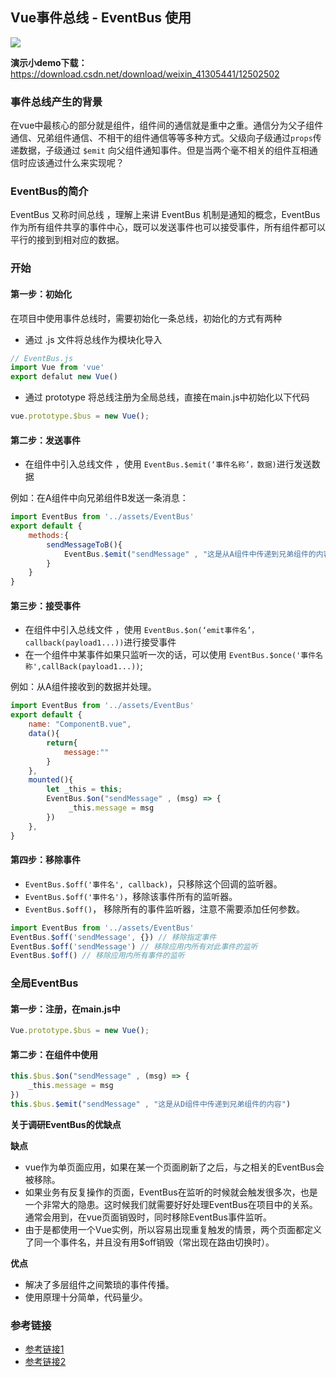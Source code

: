 ## Vue事件总线 - EventBus 使用

![](http://10.10.2.24:8181/uploads/202006/share/attach_1615c824f2d8bd5e.png)

**演示小demo下载：**
https://download.csdn.net/download/weixin_41305441/12502502

### 事件总线产生的背景

在vue中最核心的部分就是组件，组件间的通信就是重中之重。通信分为父子组件通信、兄弟组件通信、不相干的组件通信等等多种方式。父级向子级通过`props`传递数据，子级通过 `$emit` 向父组件通知事件。但是当两个毫不相关的组件互相通信时应该通过什么来实现呢？

### EventBus的简介

EventBus 又称时间总线 ，理解上来讲 EventBus 机制是通知的概念，EventBus作为所有组件共享的事件中心，既可以发送事件也可以接受事件，所有组件都可以平行的接到到相对应的数据。

### 开始

#### 第一步：初始化

在项目中使用事件总线时，需要初始化一条总线，初始化的方式有两种

- 通过 .js 文件将总线作为模块化导入

```js
// EventBus.js
import Vue from 'vue'
export defalut new Vue()
```

- 通过 prototype 将总线注册为全局总线，直接在main.js中初始化以下代码

```js
vue.prototype.$bus = new Vue();
```

#### 第二步：发送事件

- 在组件中引入总线文件 ，使用 `EventBus.$emit(‘事件名称’，数据)`进行发送数据

例如：在A组件中向兄弟组件B发送一条消息：

```js
import EventBus from '../assets/EventBus'
export default {
    methods:{
        sendMessageToB(){
            EventBus.$emit("sendMessage" , "这是从A组件中传递到兄弟组件的内容")
        }
    }
}
```

#### 第三步：接受事件

- 在组件中引入总线文件 ，使用 `EventBus.$on(‘emit事件名’，callback(payload1...))`进行接受事件
- 在一个组件中某事件如果只监听一次的话，可以使用 `EventBus.$once('事件名称',callBack(payload1...))`;

例如：从A组件接收到的数据并处理。

```js
import EventBus from '../assets/EventBus'
export default {
    name: "ComponentB.vue",
    data(){
        return{
            message:""
        }
    },
    mounted(){
        let _this = this;
        EventBus.$on("sendMessage" , (msg) => {
             _this.message = msg
        })
    },
}
```

#### 第四步：移除事件

- `EventBus.$off('事件名', callback)`，只移除这个回调的监听器。
- `EventBus.$off('事件名')`，移除该事件所有的监听器。
- `EventBus.$off()`， 移除所有的事件监听器，注意不需要添加任何参数。

```js
import EventBus from '../assets/EventBus'
EventBus.$off('sendMessage', {}) // 移除指定事件
EventBus.$off('sendMessage') // 移除应用内所有对此事件的监听
EventBus.$off() // 移除应用内所有事件的监听
```

### 全局EventBus

#### 第一步：注册，在main.js中

```js
Vue.prototype.$bus = new Vue();
```

#### 第二步：在组件中使用

```js
this.$bus.$on("sendMessage" , (msg) => {
    _this.message = msg
})
this.$bus.$emit("sendMessage" , "这是从D组件中传递到兄弟组件的内容")
```

**关于调研EventBus的优缺点**

**缺点**

- vue作为单页面应用，如果在某一个页面刷新了之后，与之相关的EventBus会被移除。
- 如果业务有反复操作的页面，EventBus在监听的时候就会触发很多次，也是一个非常大的隐患。这时候我们就需要好好处理EventBus在项目中的关系。通常会用到，在vue页面销毁时，同时移除EventBus事件监听。
- 由于是都使用一个Vue实例，所以容易出现重复触发的情景，两个页面都定义了同一个事件名，并且没有用$off销毁（常出现在路由切换时）。

**优点**

- 解决了多层组件之间繁琐的事件传播。
- 使用原理十分简单，代码量少。

### 参考链接

- [参考链接1](https://blog.csdn.net/i168wintop/article/details/95107935?utm_medium=distribute.pc_relevant_t0.none-task-blog-BlogCommendFromMachineLearnPai2-1.nonecase&depth_1-utm_source=distribute.pc_relevant_t0.none-task-blog-BlogCommendFromMachineLearnPai2-1.nonecase)
- [参考链接2](https://segmentfault.com/a/1190000021707081)